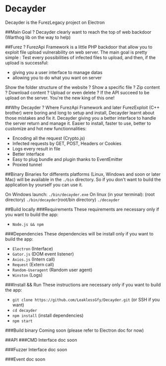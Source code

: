 # Decayder
Decayder is the FurezLegacy project on Electron

##Main Goal ?
Decayder clearly want to reach the top of web backdoor (Warthog lib on the way to help)

##Furez ?
FurezApi Framework is a little PHP backdoor that allow you to exploit file upload vulnerability on web server. The main goal is pretty simple : Test every possibilities of infected files to upload, and then, if the upload is successful:

- giving you a user interface to manage datas
- allowing you to do what you want on server

Show the folder structure of the website ? Show a specific file ? Zip content ? Download content ? Upload or even delete ? If the API succeed to be upload on the server. You're the new king of this one!

##Why Decayder ?
Where FurezApi Framework and later FurezExploit (C++ brother) were boring and long to setup and install, Decayder learnt about those mistakes and fix it. Decayder giving you a better interface to handle the server return and manage it. Easier to install, faster to use, better to customize and hot new functionnalities:
- Encoding all the request (Crypto.js)
- Infected requests by GET, POST, Headers or Cookies
- Logs every result in file
- Better interface
- Easy to plug bundle and plugin thanks to EventEmitter
- Proxied tunnel

##Binary
Binaries for differents platforms (Linux, Windows and soon or later Mac) will be available in the `./bin` directory. So if you don't want to build the application by yourself you can use it.

On Windows launch: `./bin/decayder.exe`
On linux (in your terminal): (root directory) `./bin/decayder`(root/bin directory) `./decayder`

##Build locally
###Requirements
These requirements are necessary only if you want to build the app:
- `Node.js && npm`

###Dependencies
These dependencies will be install only if you want to build the app:
- `Electron` (Interface)
- `Gator.js` (DOM event listener)
- `Axios.js` (Intern call)
- `Request` (Extern call)
- `Random-Useragent` (Random user agent)
- `Winston` (Logs)

###Install && Run
These instructions are necessary only if you want to build the app:
- `git clone https://github.com/LeaklessGfy/Decayder.git` (or SSH if you want)
- `cd decayder`
- `npm install` (install dependencies)
- `npm start`

###Build binary
Coming soon (please refer to Electron doc for now)

##API
###CMD Interface
doc soon

###Fuzzer Interface
doc soon

###Event
doc soon
